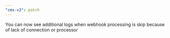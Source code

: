 ```yaml
---
"cms-v2": patch
---
```


You can now see additional logs when webhook processing is skip because of lack of connection or processor
